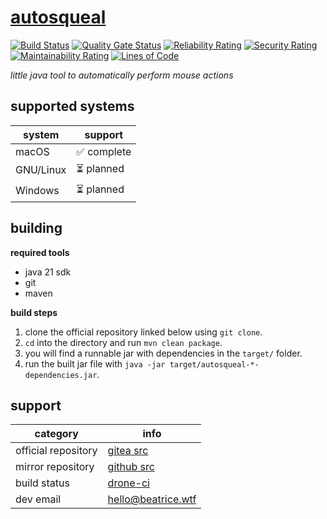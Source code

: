 # [autosqueal](https://git.beatrice.wtf/Tools/autosqeal)
[![Build Status](https://drone.beatrice.wtf/api/badges/Tools/autosqeal/status.svg?ref=refs/heads/main)](https://drone.beatrice.wtf/Tools/autosqeal)
[![Quality Gate Status](https://sonar.beatrice.wtf/api/project_badges/measure?project=autosqueal&metric=alert_status&token=sqb_49dde556c032d0130640ea1e48875905b158d368)](https://sonar.beatrice.wtf/dashboard?id=autosqueal)
[![Reliability Rating](https://sonar.beatrice.wtf/api/project_badges/measure?project=autosqueal&metric=reliability_rating&token=sqb_49dde556c032d0130640ea1e48875905b158d368)](https://sonar.beatrice.wtf/dashboard?id=autosqueal)
[![Security Rating](https://sonar.beatrice.wtf/api/project_badges/measure?project=autosqueal&metric=security_rating&token=sqb_49dde556c032d0130640ea1e48875905b158d368)](https://sonar.beatrice.wtf/dashboard?id=autosqueal)
[![Maintainability Rating](https://sonar.beatrice.wtf/api/project_badges/measure?project=autosqueal&metric=sqale_rating&token=sqb_49dde556c032d0130640ea1e48875905b158d368)](https://sonar.beatrice.wtf/dashboard?id=autosqueal)
[![Lines of Code](https://sonar.beatrice.wtf/api/project_badges/measure?project=autosqueal&metric=ncloc&token=sqb_49dde556c032d0130640ea1e48875905b158d368)](https://sonar.beatrice.wtf/dashboard?id=autosqueal)
  
  
*little java tool to automatically perform mouse actions*  
  
## supported systems  
| system    | support    |
|-----------|------------|
| macOS     | ✅ complete |
| GNU/Linux | ⏳ planned  |
| Windows   | ⏳ planned  |
  
## building  
**required tools**  
 - java 21 sdk  
 - git  
 - maven  
  
**build steps**  
 1. clone the official repository linked below using `git clone`.  
 2. `cd` into the directory and run `mvn clean package`.  
 3. you will find a runnable jar with dependencies in the `target/` folder.  
 4. run the built jar file with `java -jar target/autosqueal-*-dependencies.jar`.
  
## support  
| category            | info                                                          |
|---------------------|---------------------------------------------------------------|
| official repository | [gitea src](https://git.beatrice.wtf/Tools/autosqeal.git)     |
| mirror repository   | [github src](https://github.com/mind-overflow/autosqueal.git) |
| build status        | [drone-ci](https://drone.beatrice.wtf/Tools/autosqeal)        |
| dev email           | [hello@beatrice.wtf](mailto:hello@beatrice.wtf)               |

